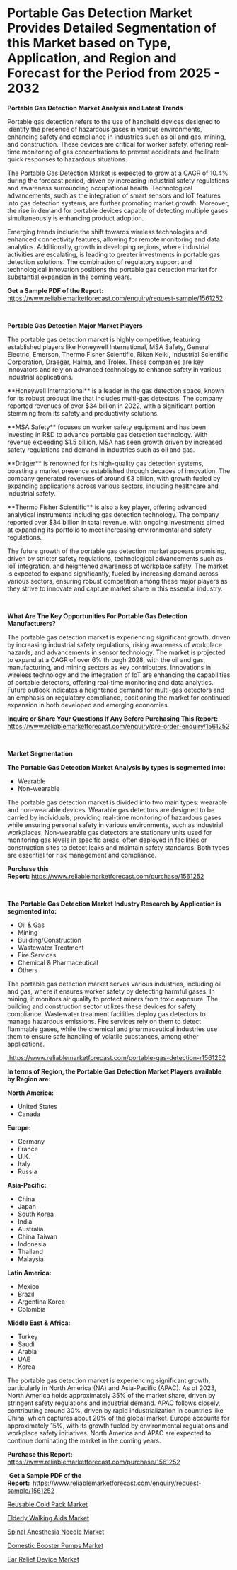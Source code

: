 <p><h1>Portable Gas Detection Market Provides Detailed Segmentation of this Market based on Type, Application, and Region and Forecast for the Period from 2025 - 2032</h1></p><p><strong>Portable Gas Detection Market Analysis and Latest Trends</strong></p>
<p><p>Portable gas detection refers to the use of handheld devices designed to identify the presence of hazardous gases in various environments, enhancing safety and compliance in industries such as oil and gas, mining, and construction. These devices are critical for worker safety, offering real-time monitoring of gas concentrations to prevent accidents and facilitate quick responses to hazardous situations.</p><p>The Portable Gas Detection Market is expected to grow at a CAGR of 10.4% during the forecast period, driven by increasing industrial safety regulations and awareness surrounding occupational health. Technological advancements, such as the integration of smart sensors and IoT features into gas detection systems, are further promoting market growth. Moreover, the rise in demand for portable devices capable of detecting multiple gases simultaneously is enhancing product adoption.</p><p>Emerging trends include the shift towards wireless technologies and enhanced connectivity features, allowing for remote monitoring and data analytics. Additionally, growth in developing regions, where industrial activities are escalating, is leading to greater investments in portable gas detection solutions. The combination of regulatory support and technological innovation positions the portable gas detection market for substantial expansion in the coming years.</p></p>
<p><strong>Get a Sample PDF of the Report:&nbsp;</strong> <a href="https://www.reliablemarketforecast.com/enquiry/request-sample/1561252?utm_campaign=2447&utm_medium=2&utm_source=Github&utm_content=ia&utm_term=08042025&utm_id=portable-gas-detection">https://www.reliablemarketforecast.com/enquiry/request-sample/1561252</a></p>
<p>&nbsp;</p>
<p><strong>Portable Gas Detection Major Market Players</strong></p>
<p><p>The portable gas detection market is highly competitive, featuring established players like Honeywell International, MSA Safety, General Electric, Emerson, Thermo Fisher Scientific, Riken Keiki, Industrial Scientific Corporation, Draeger, Halma, and Trolex. These companies are key innovators and rely on advanced technology to enhance safety in various industrial applications.</p><p>**Honeywell International** is a leader in the gas detection space, known for its robust product line that includes multi-gas detectors. The company reported revenues of over $34 billion in 2022, with a significant portion stemming from its safety and productivity solutions.</p><p>**MSA Safety** focuses on worker safety equipment and has been investing in R&D to advance portable gas detection technology. With revenue exceeding $1.5 billion, MSA has seen growth driven by increased safety regulations and demand in industries such as oil and gas.</p><p>**Dräger** is renowned for its high-quality gas detection systems, boasting a market presence established through decades of innovation. The company generated revenues of around €3 billion, with growth fueled by expanding applications across various sectors, including healthcare and industrial safety.</p><p>**Thermo Fisher Scientific** is also a key player, offering advanced analytical instruments including gas detection technology. The company reported over $34 billion in total revenue, with ongoing investments aimed at expanding its portfolio to meet increasing environmental and safety regulations.</p><p>The future growth of the portable gas detection market appears promising, driven by stricter safety regulations, technological advancements such as IoT integration, and heightened awareness of workplace safety. The market is expected to expand significantly, fueled by increasing demand across various sectors, ensuring robust competition among these major players as they strive to innovate and capture market share in this essential industry.</p></p>
<p>&nbsp;</p>
<p><strong>What Are The Key Opportunities For Portable Gas Detection Manufacturers?</strong></p>
<p><p>The portable gas detection market is experiencing significant growth, driven by increasing industrial safety regulations, rising awareness of workplace hazards, and advancements in sensor technology. The market is projected to expand at a CAGR of over 6% through 2028, with the oil and gas, manufacturing, and mining sectors as key contributors. Innovations in wireless technology and the integration of IoT are enhancing the capabilities of portable detectors, offering real-time monitoring and data analytics. Future outlook indicates a heightened demand for multi-gas detectors and an emphasis on regulatory compliance, positioning the market for continued expansion in both developed and emerging economies.</p></p>
<p><strong>Inquire or Share Your Questions If Any Before Purchasing This Report:</strong> <a href="https://www.reliablemarketforecast.com/enquiry/pre-order-enquiry/1561252?utm_campaign=2447&utm_medium=2&utm_source=Github&utm_content=ia&utm_term=08042025&utm_id=portable-gas-detection">https://www.reliablemarketforecast.com/enquiry/pre-order-enquiry/1561252</a></p>
<p>&nbsp;</p>
<p><strong>Market Segmentation</strong></p>
<p><strong>The Portable Gas Detection Market Analysis by types is segmented into:</strong></p>
<p><ul><li>Wearable</li><li>Non-wearable</li></ul></p>
<p><p>The portable gas detection market is divided into two main types: wearable and non-wearable devices. Wearable gas detectors are designed to be carried by individuals, providing real-time monitoring of hazardous gases while ensuring personal safety in various environments, such as industrial workplaces. Non-wearable gas detectors are stationary units used for monitoring gas levels in specific areas, often deployed in facilities or construction sites to detect leaks and maintain safety standards. Both types are essential for risk management and compliance.</p></p>
<p><strong>Purchase this Report:&nbsp;</strong><a href="https://www.reliablemarketforecast.com/purchase/1561252?utm_campaign=2447&utm_medium=2&utm_source=Github&utm_content=ia&utm_term=08042025&utm_id=portable-gas-detection">https://www.reliablemarketforecast.com/purchase/1561252</a></p>
<p>&nbsp;</p>
<p><strong>The Portable Gas Detection Market Industry Research by Application is segmented into:</strong></p>
<p><ul><li>Oil & Gas</li><li>Mining</li><li>Building/Construction</li><li>Wastewater Treatment</li><li>Fire Services</li><li>Chemical & Pharmaceutical</li><li>Others</li></ul></p>
<p><p>The portable gas detection market serves various industries, including oil and gas, where it ensures worker safety by detecting harmful gases. In mining, it monitors air quality to protect miners from toxic exposure. The building and construction sector utilizes these devices for safety compliance. Wastewater treatment facilities deploy gas detectors to manage hazardous emissions. Fire services rely on them to detect flammable gases, while the chemical and pharmaceutical industries use them to ensure safe handling of volatile substances, among other applications.</p></p>
<p><a href="https://www.reliablemarketforecast.com/portable-gas-detection-r1561252?utm_campaign=2447&utm_medium=2&utm_source=Github&utm_content=ia&utm_term=08042025&utm_id=portable-gas-detection">&nbsp;https://www.reliablemarketforecast.com/portable-gas-detection-r1561252</a></p>
<p><strong>In terms of Region, the Portable Gas Detection Market Players available by Region are:</strong></p>
<p>
    <p> <strong> North America: </strong>
        <ul>
            <li>United States</li>
            <li>Canada</li>
        </ul>
        </p> 
    <p> <strong> Europe: </strong>
        <ul>
            <li>Germany</li>
            <li>France</li>
            <li>U.K.</li>
            <li>Italy</li>
            <li>Russia</li>
        </ul>
        </p> 
    <p> <strong> Asia-Pacific: </strong>
        <ul>
            <li>China</li>
            <li>Japan</li>
            <li>South Korea</li>
            <li>India</li>
            <li>Australia</li>
            <li>China Taiwan</li>
            <li>Indonesia</li>
            <li>Thailand</li>
            <li>Malaysia</li>
        </ul>
        </p> 
    <p> <strong> Latin America: </strong>
        <ul>
            <li>Mexico</li>
            <li>Brazil</li>
            <li>Argentina Korea</li>
            <li>Colombia</li>
        </ul>
        </p> 
    <p> <strong> Middle East & Africa: </strong>
        <ul>
            <li>Turkey</li>
            <li>Saudi</li>
            <li>Arabia</li>
            <li>UAE</li>
            <li>Korea</li>
        </ul>
    </p>
    </p>
<p><p>The portable gas detection market is experiencing significant growth, particularly in North America (NA) and Asia-Pacific (APAC). As of 2023, North America holds approximately 35% of the market share, driven by stringent safety regulations and industrial demand. APAC follows closely, contributing around 30%, driven by rapid industrialization in countries like China, which captures about 20% of the global market. Europe accounts for approximately 15%, with its growth fueled by environmental regulations and workplace safety initiatives. North America and APAC are expected to continue dominating the market in the coming years.</p></p>
<p><strong>Purchase this Report: </strong><a href="https://www.reliablemarketforecast.com/purchase/1561252?utm_campaign=2447&utm_medium=2&utm_source=Github&utm_content=ia&utm_term=08042025&utm_id=portable-gas-detection">https://www.reliablemarketforecast.com/purchase/1561252</a></p>
<p>&nbsp;<strong>Get a Sample PDF of the Report:&nbsp;&nbsp;</strong><a href="https://www.reliablemarketforecast.com/enquiry/request-sample/1561252?utm_campaign=2447&utm_medium=2&utm_source=Github&utm_content=ia&utm_term=08042025&utm_id=portable-gas-detection">https://www.reliablemarketforecast.com/enquiry/request-sample/1561252</a></p>
<p><strong></strong></p>
<p><p><a href="https://www.linkedin.com/pulse/assessing-competition-reusable-cold-pack-market-strengths-ssome?utm_campaign=2447&utm_medium=2&utm_source=Github&utm_content=ia&utm_term=08042025&utm_id=portable-gas-detection">Reusable Cold Pack Market</a></p><p><a href="https://www.linkedin.com/pulse/elderly-walking-aids-market-study-industry-overview-key-dxene?utm_campaign=2447&utm_medium=2&utm_source=Github&utm_content=ia&utm_term=08042025&utm_id=portable-gas-detection">Elderly Walking Aids Market</a></p><p><a href="https://www.linkedin.com/pulse/upcoming-boom-spinal-anesthesia-needle-market-projections-xtskf?utm_campaign=2447&utm_medium=2&utm_source=Github&utm_content=ia&utm_term=08042025&utm_id=portable-gas-detection">Spinal Anesthesia Needle Market</a></p><p><a href="https://github.com/edacruz6/Market-Research-Report-List-1/blob/main/domestic-booster-pumps-market.md?utm_campaign=2447&utm_medium=2&utm_source=Github&utm_content=ia&utm_term=08042025&utm_id=portable-gas-detection">Domestic Booster Pumps Market</a></p><p><a href="https://www.linkedin.com/pulse/ear-relief-device-market-forecast-report-highlights-revenue-ri0we?utm_campaign=2447&utm_medium=2&utm_source=Github&utm_content=ia&utm_term=08042025&utm_id=portable-gas-detection">Ear Relief Device Market</a></p></p>